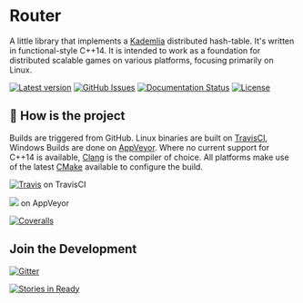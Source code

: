 # Router

A little library that implements a [Kademlia](http://www.maymounkov.org/papers/maymounkov-kademlia-lncs.pdf) distributed hash-table. It's written in functional-style C++14. It is intended to work as a foundation for distributed scalable games on various platforms, focusing primarily on Linux.

[![Latest version](https://img.shields.io/github/release/elmo-net/router.svg?style=plastic)](https://github.com/elmo-net/router/releases) [![GitHub Issues](https://img.shields.io/github/issues/elmo-net/router.svg?style=plastic)]() [![Documentation Status](https://img.shields.io/badge/Read%20the%20docs-latest-blue.svg?style=plastic)](http://elmo-net-router.rtfd.org/) [![License](https://img.shields.io/badge/License-MIT-blue.svg?style=plastic)]()

## :see_no_evil: How is the project

Builds are triggered from GitHub. Linux binaries are built on [TravisCI](https://travis-ci.org/), Windows Builds are done on [AppVeyor](https://ci.appveyor.com/projects). Where no current support for C++14 is available, [Clang](http://clang.llvm.org/) is the compiler of choice. All platforms make use of the latest [CMake](http://www.cmake.org/) available to configure the build.

[![Travis](https://img.shields.io/travis/elmo-net/router.svg?style=plastic)](https://travis-ci.org/elmo-net/router) on TravisCI

[![](https://img.shields.io/appveyor/ci/HaMster21/router.svg?style=plastic)](https://ci.appveyor.com/project/HaMster21/router) on AppVeyor

[![Coveralls](https://img.shields.io/coveralls/elmo-net/router.svg?style=plastic)](https://coveralls.io/r/elmo-net/router)

## Join the Development

[![Gitter](https://badges.gitter.im/Join%20Chat.svg)](https://gitter.im/elmo-net/router?utm_source=badge&utm_medium=badge&utm_campaign=pr-badge&utm_content=body_badge)

[![Stories in Ready](https://badge.waffle.io/elmo-net/router.svg?label=ready&title=Ready)](http://waffle.io/elmo-net/router)
